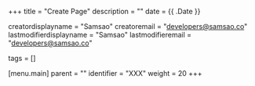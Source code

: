 +++
title = "Create Page"
description = ""
date = {{ .Date }}

creatordisplayname = "Samsao"
creatoremail = "developers@samsao.co"
lastmodifierdisplayname = "Samsao"
lastmodifieremail = "developers@samsao.co"

tags = []

[menu.main]
parent = ""
identifier = "XXX"
weight = 20
+++

<Change me>
